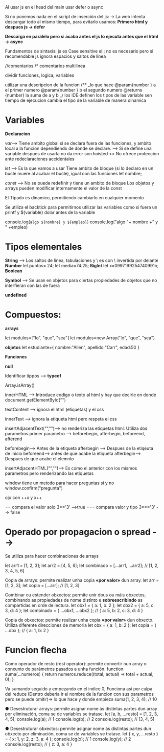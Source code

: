 Al usar js en el head del main usar defer o async

Si no ponemos nada en el script de inserción del js: → La web intenta descargar todo al mismo tiempo, para evitarlo usamos:
**Primero html y despues js → defer**

<script sr=”javascript.js” defer></script>

**Descarga en paralelo pero si acaba antes el js lo ejecuta antes que el html → async**

Fundamentos de sintaxis:
js es Case sensitive
el ; no es necesario pero si recomendable
js ignora espacios y saltos de linea

//comentarios
/\* comentarios multilinea

dividir funciones, logica, variables

utilizar una descripcion de la funcion
/\*\*
_lo que hace
@param{number } a el primer numero
@param{number } b el segundo numero
@returns {number} la suma de a y b
_/
los IDE definen los tipos de las variable sen tiempo de ejecucion
cambia el tipo de la variable de manera dinamica

# Variables

**Declaracion**

_var_--> Tiene ambito global si se declara fuera de las funciones, y ambito local a la funcion dependiendo de donde se declare. --> Si se define una variable despues de usarla no da error son hoisted <<elevadas>>
No ofrece proteccion ante redeclaraciones accidentales

_let_ --> Es la que vamos a usar
Tiene ambito de bloque (si lo declaro en un bucle muere al acabar el bucle), igual con las funciones
let nombre;


_const_ --> No se puede redefinir y tiene un ambito de bloque
Los objetos y arrays pueden modificar internamente el valor de la const

El Tipado es dinamico, permitiendo cambiarlo en cualquier momento

Se utiliza el backtick para permitirnos utilizar las variables como si fuera un printf y ${variable} dolar antes de la variable

console.log(`algo ${nombre} y ${empleo}`)
console.log("algo "+ nombre +" y " +empleo)

# Tipos elementales

**String** --> Los saltos de linea, tabulaciones y \ es con \ invertida por delante
**Number**
let puntos= 24;
let media=74.25;
**BigInt**
let x=0997199254740991n;
**Boolean**

**Symbol** --> Se usan en objetos para ciertas propiedades de objetos que no interfieran con las de fuera

**undefined**

# Compuestos:
**arrays**

let modulos=["lo", "que", "sea"]
let modulos=new Array("lo", "que", "sea")

**objetos**
let estudiante={
    nombre:"Allen",
    apellido:"Carr",
    edad:50
}

**Funciones**

**null**

Identificar tippos --> **typeof**

Array.isArray()

innerHTML --> Introduce codigo o texto al html y hay que decirle en donde
document.getElementById("")

textContent --> ignora el html (etiquetas) y el css

innerText --> ignora la etiqueta html pero respeta el css

insertAdjacentText("","")--> no renderiza las etiquetas html. Utiliza dos parametros
primer parametro --> beforebegin, afterbegin, beforeend, afterend

beforebegin--> Antes de la etiqueta
afterbegin --> Despues de la etiqeuta de inicio
beforeend--> antes de que acabe la etiqueta
afterbegin--> Despues de que acabe el elemnto

insertAdjacentHTML("","")--> Es como el anterior con los mismos parametros pero renderizando las etiquetas

window tiene un metodo para hacer preguntas si y no window.confirm("pregunta")

ojo con ++x y x++

== compara el valor solo 3=='3' -->true
=== compara valor y tipo 3==='3' --> false


# Operado por propagacion o spread --> 

Se utiliza para hacer combinaciones de arrays

let arr1 = [1, 2, 3];
let arr2 = [4, 5, 6];
let combinado = [...arr1, ...arr2]; // [1, 2, 3, 4, 5, 6]

Copia de arrays: permite realizar unha copia __«por valor»__ dun array.
let arr = [1, 2, 3];
let copia = [...arr]; // [1, 2, 3]

Combinar ou estender obxectos: permite unir dous ou máis obxectos, combinando as
propiedades de nome distinto e __sobreescribindo__ as compartidas en orde de lectura.
let obx1 = { a: 1, b: 2 };
let obx2 = { a: 5, c: 3, d: 4 };
let combinado = { ...obx1, ...obx2 }; // { a: 5, b: 2, c: 3, d: 4 }

Copia de obxectos: permite realizar unha copia __«por valor»__ dun obxecto.
Utiliza diferente direcciones de memoria
let obx = { a: 1, b: 2 };
let copia = { ...obx }; // { a: 1, b: 2 }

# Funcion flecha
Como operador de resto (rest operator): permite convertir nun array o conxunto de
parámetros pasados a unha función.
function suma(...numeros) {
 return numeros.reduce((total, actual) => total + actual, 0);
}

Va sumando seguido y empezando en el indice 0,
Funciona asi por culpa del reduce (Dentro deberia ir el nombre de la funcion con sus parametros pero se puede omitir)=> lo que hace y donde empieza
suma(1, 2, 3, 4); // 10


● Desestruturar arrays: permite asignar nome ás distintas partes dun array por
eliminación, coma se de variables se tratase.
let [a, b, ...resto] = [1, 2, 3, 4, 5];
console.log(a); // 1
console.log(b); // 2
console.log(resto); // [3, 4, 5]

● Desestruturar obxectos: permite asignar nome ás distintas partes dun obxecto por
eliminación, coma se de variables se tratase.
let { x, y, ...resto } = { x: 1, y: 2, z: 3, a: 4 };
console.log(x); // 1
console.log(y); // 2
console.log(resto); // { z: 3, a: 4 }
